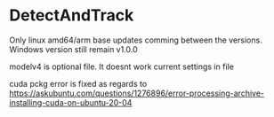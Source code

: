 # DetectAndTrack
Only linux amd64/arm base updates comming between the versions. Windows version still remain v1.0.0 

modelv4 is optional file. It doesnt work current settings in file


cuda pckg error is fixed as regards to https://askubuntu.com/questions/1276896/error-processing-archive-installing-cuda-on-ubuntu-20-04
